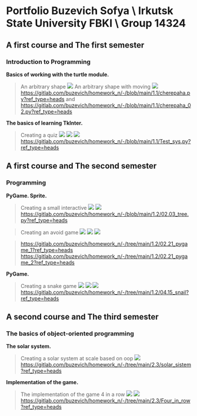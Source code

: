 # Portfolio Buzevich Sofya \ Irkutsk State University FBKI \ Group 14324

## A first course and The first semester
### Introduction to Programming

**Basics of working with the turtle module.**
>An arbitrary shape <img src="https://github.com/osifata/Portfolio/assets/103882155/23c0e7a1-697c-4e4b-b699-a4b0f6bea0ab"/>
>An arbitrary shape with moving <img src="https://github.com/osifata/Portfolio/assets/103882155/b86b5eb0-2dda-41c3-af0e-721f55d529da"/>
>https://gitlab.com/buzevich/homework_n/-/blob/main/1.1/cherepaha.py?ref_type=heads and https://gitlab.com/buzevich/homework_n/-/blob/main/1.1/cherepaha_02.py?ref_type=heads

**The basics of learning TkInter.**
>Creating a quiz <img src="https://github.com/osifata/Portfolio/assets/103882155/18a3b4a9-d420-4904-b7c9-33f5261e388a"/> <img src="https://github.com/osifata/Portfolio/assets/103882155/01f30374-61af-422b-a645-8e820f31a0a3"/> <img src="https://github.com/osifata/Portfolio/assets/103882155/3a5da6a2-b984-4158-bbaa-3baa78312e0e"/>
>https://gitlab.com/buzevich/homework_n/-/blob/main/1.1/Test_sys.py?ref_type=heads



## A first course and The second semester
### Programming

**PyGame. Sprite.**
>Creating a small interactive <img src="https://github.com/osifata/Portfolio/assets/103882155/1004b6d4-1532-4485-97ca-256753226346"/> <img src="https://github.com/osifata/Portfolio/assets/103882155/c45edc37-2833-458e-b5f3-4296c16e4286"/>
>https://gitlab.com/buzevich/homework_n/-/blob/main/1.2/02.03_tree.py?ref_type=heads

>Creating an avoid game 
<img src="https://github.com/osifata/Portfolio/assets/103882155/f9c25720-adf7-40f3-b4a1-54a9ca2fd625"/> <img src="https://github.com/osifata/Portfolio/assets/103882155/88c5a6a2-5fb6-46fc-aa47-1433071804cd"/> <img src="https://github.com/osifata/Portfolio/assets/103882155/6053cefb-8fae-44d6-b80c-8a8284e74af2"/>

>https://gitlab.com/buzevich/homework_n/-/tree/main/1.2/02.21_pygame_1?ref_type=heads
>https://gitlab.com/buzevich/homework_n/-/tree/main/1.2/02.21_pygame_2?ref_type=heads

**PyGame.**
>Creating a snake game <img src="https://github.com/osifata/Portfolio/assets/103882155/e089a737-117c-44d7-97de-5ec51945ac51"/> <img src="https://github.com/osifata/Portfolio/assets/103882155/014bc17b-7990-4b6b-ad29-b95443292462"/> <img src="https://github.com/osifata/Portfolio/assets/103882155/d08e7218-3869-4b31-ba16-1e2e93bf4c8e"/>
>https://gitlab.com/buzevich/homework_n/-/tree/main/1.2/04.15_snail?ref_type=heads



## A second course and The third semester
### The basics of object-oriented programming

**The solar system.**
>Creating a solar system at scale based on oop <img src="https://github.com/osifata/Portfolio/assets/103882155/61fbb208-5f98-4941-8396-334245ac32fc"/>
>https://gitlab.com/buzevich/homework_n/-/tree/main/2.3/solar_sistem?ref_type=heads

**Implementation of the game.**
>The implementation of the game 4 in a row <img src="https://github.com/osifata/Portfolio/assets/103882155/55278861-6e2d-4293-83ed-4078f4901b2e"/> <img src="https://github.com/osifata/Portfolio/assets/103882155/44f9082d-37b2-41bd-8f49-bf57cf45d345"/>
>https://gitlab.com/buzevich/homework_n/-/tree/main/2.3/Four_in_row?ref_type=heads